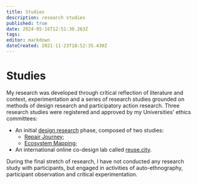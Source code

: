 ```yaml
---
title: Studies
description: research studies
published: true
date: 2024-05-16T12:51:30.263Z
tags: 
editor: markdown
dateCreated: 2021-11-23T18:52:35.430Z
---
```


# Studies

My research was developed through critical reflection of literature and context, experimentation and a series of research studies grounded on methods of design research and participatory action research. Three research studies were registered and approved by my Universities' ethics committees:

- An initial [design research](/opendott/studies/design-research) phase, composed of two studies:
  - [Repair Journey](/opendott/studies/repair-journey);
  - [Ecosystem Mapping](/opendott/studies/ecosystem-mapping);
- An international online co-design lab called [reuse.city](/opendott/studies/reuse-city).

During the final stretch of research, I have not conducted any research study with participants, but engaged in activities of auto-ethnography, participant observation and critical experimentation.